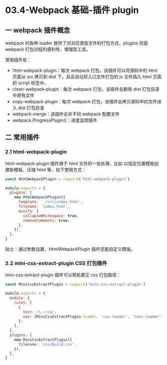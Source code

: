 # 03.4-Webpack 基础-插件 plugin

## 一 webpack 插件概念

webpack 的各种 loader 提供了对对应类型文件的打包方式，plugins 则是 webpack 打包过程的便利性、增强型工具。

常用插件有：

- html-webpack-plugin：每次 webpack 打包，该插件可以将源码中的 html 页面从 src 拷贝到 dist 下，且会自动将入口文件打包的 js 文件插入 html 页面的 script 标签中。
- clean-webpack-plugin：每次 webpack 打包，该插件会删除 dist 打包目录中原有文件
- copy-webpack-plugin：每次 webpack 打包，该插件会拷贝源码中的文件进入 dist 打包目录
- webpack-merge：该插件合并不同 webpack 配置文件
- webpack.ProgressPlugin()：进度监控插件

## 二 常用插件

### 2.1 html-webpack-plugin

html-webpack-plugin 插件用于 html 文件的一些处理，比如 以指定位置模板创建新模板、压缩 html 等，如下使用方式：

```js
const HtmlWebpackPlugin = require('html-webpack-plugin')

module.exports = {
  plugins: [
    new HtmlWebpackPlugin({
      template: './src/index.html',
      filename: 'index.html',
      minify: {
        collapseWhitespace: true,
        removeComments: true,
      },
    }),
  ],
}
```

贴士：通过参数设置，HtmlWebpackPlugin 插件还能自定义模版。

### 2.2 mini-css-extract-plugin CSS 打包插件

mini-css-extract-plugin 插件可以帮助更正 css 打包路径：

```js
const MiniCssExtractPlugin = require('mini-css-extract-plugin')

module.exports = {
  module: {
    rules: [
      {
        test: /\.css$/,
        use: [MiniCssExtractPlugin.loader, 'css-loader', 'less-loader'],
      },
    ],
  },
  plugins: [
    new MiniCssExtractPlugin({
      filename: 'css/build.css',
    }),
  ],
}
```
